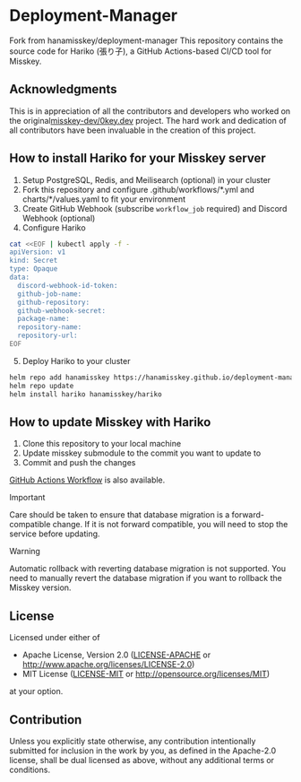 # Deployment-Manager

Fork from hanamisskey/deployment-manager
This repository contains the source code for Hariko (張り子), a GitHub Actions-based CI/CD tool for Misskey.

## Acknowledgments

This is in appreciation of all the contributors and developers who worked on the original[misskey-dev/0key.dev](https://github.com/misskey-dev/0key.dev) project.
The hard work and dedication of all contributors have been invaluable in the creation of this project.


## How to install Hariko for your Misskey server

1. Setup PostgreSQL, Redis, and Meilisearch (optional) in your cluster
2. Fork this repository and configure .github/workflows/\*.yml and charts/\*/values.yaml to fit your environment
3. Create GitHub Webhook (subscribe `workflow_job` required) and Discord Webhook (optional)
4. Configure Hariko

```bash
cat <<EOF | kubectl apply -f -
apiVersion: v1
kind: Secret
type: Opaque
data:
  discord-webhook-id-token:
  github-job-name:
  github-repository:
  github-webhook-secret:
  package-name:
  repository-name:
  repository-url:
EOF
```

5. Deploy Hariko to your cluster

```bash
helm repo add hanamisskey https://hanamisskey.github.io/deployment-manager
helm repo update
helm install hariko hanamisskey/hariko
```

## How to update Misskey with Hariko

1. Clone this repository to your local machine
2. Update misskey submodule to the commit you want to update to
3. Commit and push the changes

[GitHub Actions Workflow](https://github.com/hanamisskey/deployment-manager/actions/workflows/build.yml) is also available.

> [!IMPORTANT]
> Care should be taken to ensure that database migration is a forward-compatible change. If it is not forward compatible, you will need to stop the service before updating.

> [!WARNING]
> Automatic rollback with reverting database migration is not supported. You need to manually revert the database migration if you want to rollback the Misskey version.

## License

Licensed under either of

- Apache License, Version 2.0 ([LICENSE-APACHE](LICENSE-APACHE) or
  <http://www.apache.org/licenses/LICENSE-2.0>)
- MIT License ([LICENSE-MIT](LICENSE-MIT) or
  <http://opensource.org/licenses/MIT>)

at your option.

## Contribution

Unless you explicitly state otherwise, any contribution intentionally submitted
for inclusion in the work by you, as defined in the Apache-2.0 license, shall be
dual licensed as above, without any additional terms or conditions.
